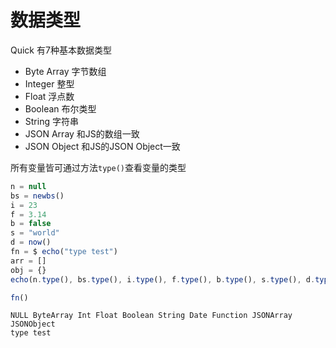# 数据类型
Quick 有7种基本数据类型
- Byte Array 字节数组
- Integer 整型
- Float 浮点数
- Boolean 布尔类型
- String  字符串
- JSON Array 和JS的数组一致
- JSON Object 和JS的JSON Object一致

所有变量皆可通过方法`type()`查看变量的类型
```js
n = null
bs = newbs()
i = 23
f = 3.14
b = false
s = "world"
d = now()
fn = $ echo("type test")
arr = []
obj = {}
echo(n.type(), bs.type(), i.type(), f.type(), b.type(), s.type(), d.type(), fn.type(), arr.type(), obj.type())

fn()
```
```
NULL ByteArray Int Float Boolean String Date Function JSONArray JSONObject
type test

```